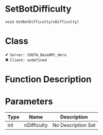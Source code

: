 # SetBotDifficulty
```
void SetBotDifficulty(nDifficulty)
```
# Class
✔ `Server: CDOTA_BaseNPC_Hero`  
✖ `Client: undefined`  

# Function Description

# Parameters
Type|Name|Description
--|--|--
int|nDifficulty|No Description Set
